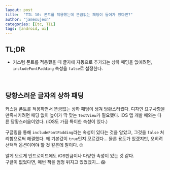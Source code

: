 ```yaml
---
layout: post
title:  "TIL 10: 폰트를 적용했는데 뜬금없는 패딩이 들어가 있다면?"
author: "jamesujeon"
categories: [Etc, TIL]
tags: [android, ui]
---
```


## TL;DR

- 커스텀 폰트를 적용했을 때 글자에 자동으로 추가되는 상하 패딩을 없애려면,  
`includeFontPadding` 속성을 `false`로 설정한다.

<br>

## 당황스러운 글자의 상하 패딩

커스텀 폰트를 적용하면서 뜬금없는 상하 패딩이 생겨 당황스러웠다.
디자인 요구사항을 만족시키려면 패딩 없이 높이가 딱 맞는 `TextView`가 필요했다.
iOS 앱 개발 때와는 다른 당황스러움이었다. (iOS도 가끔 특이한 속성이 있다.)

구글링을 통해 `includeFontPadding`라는 속성이 있다는 것을 알았고, 그것을 `false` 처리함으로써 해결했다.
왜 기본값이 `true`인지 모르겠다...
물론 용도가 있겠지만, 오히려 선택적 옵션이어야 할 것 같은데 말이다. 🙄

알게 모르게 안드로이드에도 iOS만큼이나 다양한 속성이 있는 것 같다.  
구글이 없었다면, 매번 책을 엄청 뒤지고 있었겠지... 😱